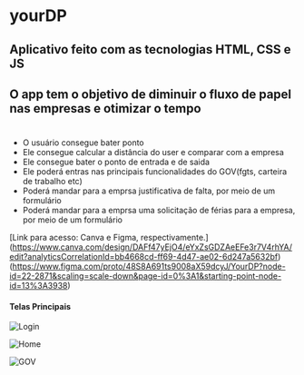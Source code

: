 # yourDP

## Aplicativo feito com as tecnologias HTML, CSS e JS

## O app tem o objetivo de diminuir o fluxo de papel nas empresas e otimizar o tempo

# 

* O usuário consegue bater ponto
* Ele consegue calcular a distância do user e comparar com a empresa
* Ele consegue bater o ponto de entrada e de saida
* Ele poderá entras nas principais funcionalidades do GOV(fgts, carteira de trabalho etc)
* Poderá mandar para a emprsa justificativa de falta, por meio de um formulário 
* Poderá mandar para a emprsa uma solicitação de férias para a empresa, por meio de um formulário

[Link para acesso: Canva e Figma, respectivamente.]
(https://www.canva.com/design/DAFf47yEjO4/eYxZsGDZAeEFe3r7V4rhYA/edit?analyticsCorrelationId=bb4668cd-ff69-4d47-ae02-6d247a5632bf)
(https://www.figma.com/proto/48S8A691ts9008aX59dcyJ/YourDP?node-id=22-2871&scaling=scale-down&page-id=0%3A1&starting-point-node-id=13%3A3938)

#### Telas Principais

![Login](![Login](https://user-images.githubusercontent.com/105212500/232102119-89cacea7-3917-4a1a-800e-fe9a787e2e77.png))

![Home](![Home](https://user-images.githubusercontent.com/105212500/232101630-f884cfd9-1d0b-433b-af85-6aa73168b292.png)) 

![GOV](![GOV](https://user-images.githubusercontent.com/105212500/232101770-f90906f3-2eb5-4275-b0d2-c938963b0ed2.png))
